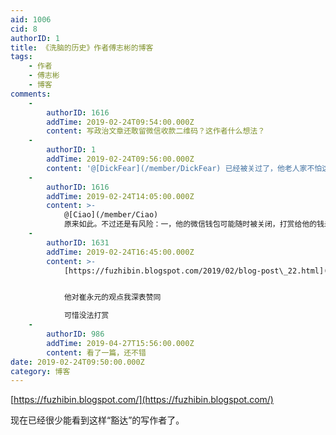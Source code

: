 ```yaml
---
aid: 1006
cid: 8
authorID: 1
title: 《洗脑的历史》作者傅志彬的博客
tags:
    - 作者
    - 傅志彬
    - 博客
comments:
    -
        authorID: 1616
        addTime: 2019-02-24T09:54:00.000Z
        content: 写政治文章还敢留微信收款二维码？这作者什么想法？
    -
        authorID: 1
        addTime: 2019-02-24T09:56:00.000Z
        content: '@[DickFear](/member/DickFear) 已经被关过了，他老人家不怕这了。'
    -
        authorID: 1616
        addTime: 2019-02-24T14:05:00.000Z
        content: >-
            @[Ciao](/member/Ciao)
            原来如此。不过还是有风险：一，他的微信钱包可能随时被关闭，打赏给他的钱未必会受到。二，谁微信打赏记录他有记录一清二楚。
    -
        authorID: 1631
        addTime: 2019-02-24T16:45:00.000Z
        content: >-
            [https://fuzhibin.blogspot.com/2019/02/blog-post\_22.html](https://fuzhibin.blogspot.com/2019/02/blog-post_22.html)


            他对崔永元的观点我深表赞同  

            可惜没法打赏
    -
        authorID: 986
        addTime: 2019-04-27T15:56:00.000Z
        content: 看了一篇，还不错
date: 2019-02-24T09:50:00.000Z
category: 博客
---
```


[https://fuzhibin.blogspot.com/](https://fuzhibin.blogspot.com/)

现在已经很少能看到这样“豁达”的写作者了。
